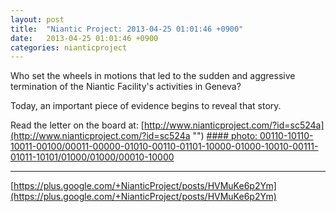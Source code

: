 ```yaml
---
layout: post
title:  "Niantic Project: 2013-04-25 01:01:46 +0900"
date:   2013-04-25 01:01:46 +0900
categories: nianticproject
---
```

Who set the wheels in motions that led to the sudden and aggressive termination of the Niantic Facility's activities in Geneva? 

Today, an important piece of evidence begins to reveal that story. 

Read the letter on the board at: [http://www.nianticproject.com/?id=sc524a](http://www.nianticproject.com/?id=sc524a "")
[#### photo: 00110-10110-10011-00100/00011-00000-01010-00110-01101-10000-01000-10010-00111-01011-10101/01000/01000/00010-10000](https://lh5.googleusercontent.com/--yz2loQ6nzU/UXePbyxSzEI/AAAAAAAAFbg/ArT5vUlAlgc/w288-h288/whistleblower.jpg "")
- - -
[https://plus.google.com/+NianticProject/posts/HVMuKe6p2Ym](https://plus.google.com/+NianticProject/posts/HVMuKe6p2Ym)
